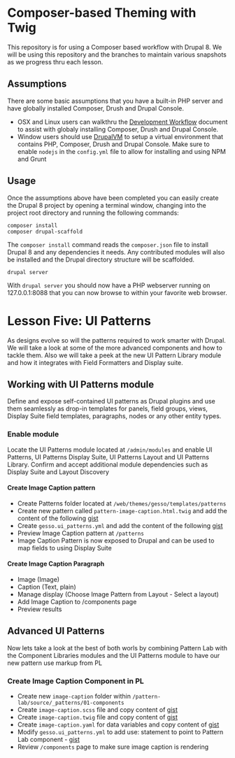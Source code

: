 # Composer-based Theming with Twig
This repository is for using a Composer based workflow with Drupal 8.  We will be using this repository and the branches to maintain various snapshots as we progress thru each lesson.

## Assumptions
There are some basic assumptions that you have a built-in PHP server and have globally installed Composer, Drush and Drupal Console.
- OSX and Linux users can walkthru the [Development Workflow](https://github.com/chazchumley/component-training/blob/master/docs/developer-workflow.pdf) document to assist with globaly installing Composer, Drush and Drupal Console.
- Window users should use [DrupalVM](https://www.drupalvm.com/) to setup a virtual environment that contains PHP, Composer, Drush and Drupal Console.  Make sure to enable `nodejs` in the `config.yml` file to allow for installing and using NPM and Grunt

## Usage
Once the assumptions above have been completed you can easily create the Drupal 8 project by opening a terminal window, changing into the project root directory and running the following commands:

```
composer install
composer drupal-scaffold
```
The `composer install` command reads the `composer.json` file to install Drupal 8 and any dependencies it needs.  Any contributed modules will also be installed and the Drupal directory structure will be scaffolded.

```
drupal server
```
With `drupal server` you should now have a PHP webserver running on 127.0.0.1:8088 that you can now browse to within your favorite web browser.

# Lesson Five: UI Patterns
As designs evolve so will the patterns required to work smarter with Drupal.  We will take a look at some of the more advanced components and how to tackle them.  Also we will take a peek at the new UI Pattern Library module and how it integrates with Field Formatters and Display suite.

## Working with UI Patterns module
Define and expose self-contained UI patterns as Drupal plugins and use them seamlessly as drop-in templates for panels, field groups, views, Display Suite field templates, paragraphs, nodes or any other entity types.

### Enable module
Locate the UI Patterns module located at `/admin/modules` and enable UI Patterns, UI Patterns Display Suite, UI Patterns Layout and UI Patterns Library.  Confirm and accept additional module dependencies such as Display Suite and Layout Discovery

#### Create Image Caption pattern
- Create Patterns folder located at `/web/themes/gesso/templates/patterns`
- Create new pattern called `pattern-image-caption.html.twig` and add the content of the following [gist](https://gist.github.com/chazchumley/29c343837081cbc8a63dfb922231cc89)
- Create `gesso.ui_patterns.yml` and add the content of the following [gist](https://gist.github.com/chazchumley/39ee501d8863a1f916da42949118a601)
- Preview Image Caption pattern at `/patterns`
- Image Caption Pattern is now exposed to Drupal and can be used to map fields to using Display Suite

#### Create Image Caption Paragraph
- Image (Image)
- Caption (Text, plain)
- Manage display (Choose Image Pattern from Layout - Select a layout)
- Add Image Caption to /components page
- Preview results

## Advanced UI Patterns
Now lets take a look at the best of both worls by combining Pattern Lab with the Component Libraries modules and the UI Patterns module to have our new pattern use markup from PL

### Create Image Caption Component in PL
- Create new `image-caption` folder within `/pattern-lab/source/_patterns/01-components`
- Create `image-caption.scss` file and copy content of [gist](https://gist.github.com/chazchumley/75a80d84308408460621908b30a02cf0)
- Create `image-caption.twig` file and copy content of [gist](https://gist.github.com/chazchumley/44a8a25f0b8719325bcda68f03b77bb6)
- Create `image-caption.yaml` for data variables and copy content of [gist](https://gist.github.com/chazchumley/9724a8c48c73e7dbd6e2e736cc8bc06f)
- Modify `gesso.ui_patterns.yml` to add use: statement to point to Pattern Lab component - [gist](https://gist.github.com/chazchumley/642434aa7583a14d38b2a554094d412f)
- Review `/components` page to make sure image caption is rendering

